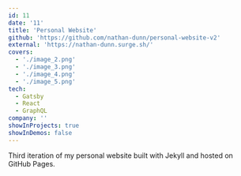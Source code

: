```yaml
---
id: 11
date: '11'
title: 'Personal Website'
github: 'https://github.com/nathan-dunn/personal-website-v2'
external: 'https://nathan-dunn.surge.sh/'
covers:
  - './image_2.png'
  - './image_3.png'
  - './image_4.png'
  - './image_5.png'
tech:
  - Gatsby
  - React
  - GraphQL
company: ''
showInProjects: true
showInDemos: false
---
```


Third iteration of my personal website built with Jekyll and hosted on GitHub Pages.
